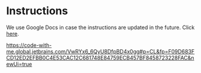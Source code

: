 # Instructions
We use Google Docs in case the instructions are updated in the future. Click [here](https://docs.google.com/document/d/1bhxWPcWgP_Lg-IHshLH5FxCZOEN0SsphkuLKayi9mz4/edit?usp=sharing).

https://code-with-me.global.jetbrains.com/VwRYx6_6QyU8DfpBD4x0gg#p=CL&fp=F09D683FCD12ED2EFBB0C4E53CAC12C681748E84759ECB457BF8458723228FAC&newUi=true
